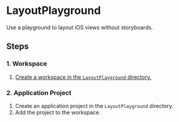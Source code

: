 # LayoutPlayground
Use a playground to layout iOS views without storyboards.

## Steps
### 1. Workspace
1. [Create a workspace in the `LayoutPlayground` directory.](https://github.com/uny/LayoutPlayground/commit/193bb4d4556b7fd45ff0f5c0478d7eb05513a1a4)

### 2. Application Project
1. Create an application project in the `LayoutPlayground` directory.
2. Add the project to the workspace.
